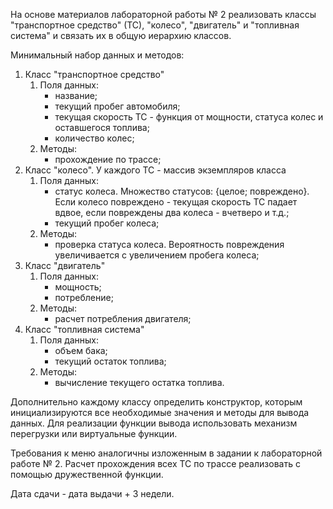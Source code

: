На основе материалов лабораторной работы № 2 реализовать классы "транспортное средство" (ТС), "колесо", "двигатель" и "топливная система" и связать их в общую иерархию классов.

Минимальный набор данных и методов: 

1. Класс "транспортное средство"
	1. Поля данных:
		- название;
		- текущий пробег автомобиля;
		- текущая скорость ТС - функция от мощности, статуса колес и оставшегося топлива;
		- количество колес;
	1. Методы:
		- прохождение по трассе;
1. Класс "колесо". У каждого ТС - массив экземпляров класса
	1. Поля данных:
		- статус колеса. Множество статусов: {целое; повреждено}. Если колесо повреждено - текущая скорость ТС падает вдвое, если повреждены два колеса - вчетверо и т.д.;
		- текущий пробег колеса;
	1. Методы:
		- проверка статуса колеса. Вероятность повреждения увеличивается с увеличением пробега колеса;
2. Класс "двигатель"
	1. Поля данных:
		- мощность;
		- потребление;
	1. Методы:
		- расчет потребления двигателя;
3. Класс "топливная система"
	1. Поля данных:
		- объем бака;
		- текущий остаток топлива;
	1. Методы:
		- вычисление текущего остатка топлива.

Дополнительно каждому классу определить конструктор, которым инициализируются все необходимые значения и методы для вывода данных. Для реализации функции вывода использовать механизм перегрузки или виртуальные функции.

Требования к меню аналогичны изложенным в задании к лабораторной работе № 2. Расчет прохождения всех ТС по трассе реализовать с помощью дружественной функции.

Дата сдачи - дата выдачи + 3 недели.